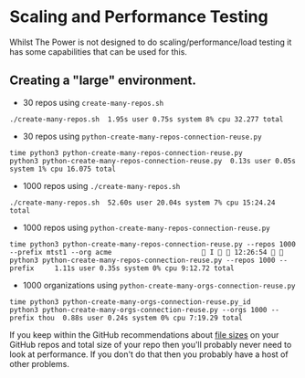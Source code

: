 # Scaling and Performance Testing
Whilst The Power is not designed to do scaling/performance/load testing it has some capabilities that can be used for this.

## Creating a "large" environment.

- 30 repos using `create-many-repos.sh`

```
./create-many-repos.sh  1.95s user 0.75s system 8% cpu 32.277 total
```

- 30 repos using `python-create-many-repos-connection-reuse.py`

```
time python3 python-create-many-repos-connection-reuse.py
python3 python-create-many-repos-connection-reuse.py  0.13s user 0.05s system 1% cpu 16.075 total
```

- 1000 repos using `./create-many-repos.sh`

```
./create-many-repos.sh  52.60s user 20.04s system 7% cpu 15:24.24 total
```

- 1000 repos using `python-create-many-repos-connection-reuse.py`

```
time python3 python-create-many-repos-connection-reuse.py --repos 1000 --prefix mtst1 --org acme                       I   12:26:54  
python3 python-create-many-repos-connection-reuse.py --repos 1000 --prefix     1.11s user 0.35s system 0% cpu 9:12.72 total
```


- 1000 organizations using `python-create-many-orgs-connection-reuse.py`
```
time python3 python-create-many-orgs-connection-reuse.py_id
python3 python-create-many-orgs-connection-reuse.py --orgs 1000 --prefix thou  0.88s user 0.24s system 0% cpu 7:19.29 total
```


If you keep within the GitHub recommendations about [file sizes](https://docs.github.com/en/repositories/working-with-files/managing-large-files/about-large-files-on-github) on your GitHub repos and total size of your repo then you'll probably never need to look at performance. If you don't do that then you probably have a host of other problems.

